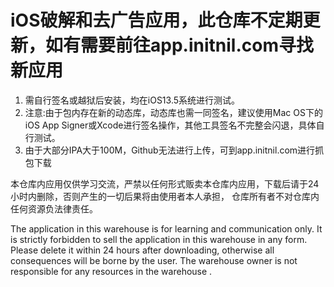 # iOS破解和去广告应用，此仓库不定期更新，如有需要前往app.initnil.com寻找新应用
1. 需自行签名或越狱后安装，均在iOS13.5系统进行测试。
2. 注意:由于包内存在新的动态库，动态库也需一同签名，建议使用Mac OS下的iOS App Signer或Xcode进行签名操作，其他工具签名不完整会闪退，具体自行测试。
3. 由于大部分IPA大于100M，Github无法进行上传，可到app.initnil.com进行抓包下载

本仓库内应用仅供学习交流，严禁以任何形式贩卖本仓库内应用，下载后请于24小时内删除，否则产生的一切后果将由使用者本人承担， 仓库所有者不对仓库内任何资源负法律责任。

The application in this warehouse is for learning and communication only. It is strictly forbidden to sell the application in this warehouse in any form. Please delete it within 24 hours after downloading, otherwise all consequences will be borne by the user. The warehouse owner is not responsible for any resources in the warehouse .
